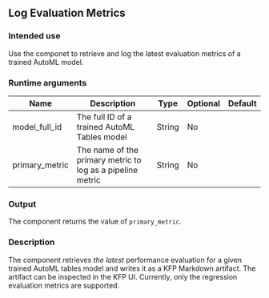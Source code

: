 ## Log Evaluation Metrics
### Intended use
Use the componet to retrieve and log the latest evaluation metrics of a trained AutoML model.
### Runtime arguments

|Name|Description|Type|Optional|Default|
|----|-----------|----|--------|-------|
|model_full_id|The full ID of a trained AutoML Tables model|String|No|
|primary_metric|The name of the primary metric to log as a pipeline metric|String|No|



### Output
The component returns the value of `primary_metric`.

### Description
The component retrieves *the latest* performance evaluation for a given trained AutoML tables model and writes it as a KFP Markdown artifact. The artifact can be inspected in the KFP UI. Currently, only the regression evaluation metrics are supported. 
